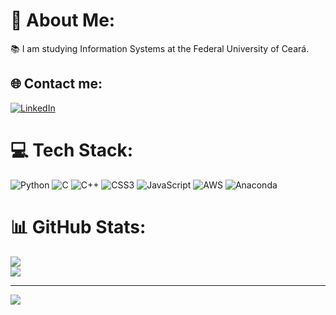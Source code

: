 # 💫 About Me:
📚 I am studying Information Systems at the Federal University of Ceará. 


## 🌐 Contact me:
[![LinkedIn](https://img.shields.io/badge/LinkedIn-%230077B5.svg?logo=linkedin&logoColor=white)](https://linkedin.com/in/www.linkedin.com/in/vitória-rabelo-santiago-48497b263) 

# 💻 Tech Stack:
![Python](https://img.shields.io/badge/python-3670A0?style=flat-square&logo=python&logoColor=ffdd54) ![C](https://img.shields.io/badge/c-%2300599C.svg?style=flat-square&logo=c&logoColor=white) ![C++](https://img.shields.io/badge/c++-%2300599C.svg?style=flat-square&logo=c%2B%2B&logoColor=white) ![CSS3](https://img.shields.io/badge/css3-%231572B6.svg?style=flat-square&logo=css3&logoColor=white) ![JavaScript](https://img.shields.io/badge/javascript-%23323330.svg?style=flat-square&logo=javascript&logoColor=%23F7DF1E) ![AWS](https://img.shields.io/badge/AWS-%23FF9900.svg?style=flat-square&logo=amazon-aws&logoColor=white) ![Anaconda](https://img.shields.io/badge/Anaconda-%2344A833.svg?style=flat-square&logo=anaconda&logoColor=white)
# 📊 GitHub Stats:
![](https://github-readme-stats.vercel.app/api?username=Vitoria-Rabelo&theme=neon&hide_border=false&include_all_commits=false&count_private=false)<br/>
![](https://github-readme-stats.vercel.app/api/top-langs/?username=Vitoria-Rabelo&theme=neon&hide_border=false&include_all_commits=false&count_private=false&layout=compact)

---
[![](https://visitcount.itsvg.in/api?id=Vitoria-Rabelo&icon=0&color=0)](https://visitcount.itsvg.in)

<!-- Proudly created with GPRM ( https://gprm.itsvg.in ) -->
